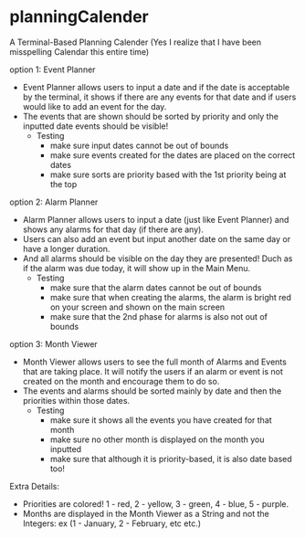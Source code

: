 # planningCalender
A Terminal-Based Planning Calender
(Yes I realize that I have been misspelling Calendar this entire time)

option 1: Event Planner

- Event Planner allows users to input a date and if the date is acceptable by the terminal, it shows if there are any events for that date and if users would like to add an event for the day.
- The events that are shown should be sorted by priority and only the inputted date events should be visible!
    -  Testing
        - make sure input dates cannot be out of bounds
        - make sure events created for the dates are placed on the correct dates
        - make sure sorts are priority based with the 1st priority being at the top
    
option 2: Alarm Planner

- Alarm Planner allows users to input a date (just like Event Planner) and shows any alarms for that day (if there are any).
- Users can also add an event but input another date on the same day or have a longer duration.
- And all alarms should be visible on the day they are presented! Duch as if the alarm was due today, it will show up in the Main Menu.
    - Testing
        - make sure that the alarm dates cannot be out of bounds
        - make sure that when creating the alarms, the alarm is bright red on your screen and shown on the main screen
        - make sure that the 2nd phase for alarms is also not out of bounds
      
option 3: Month Viewer
- Month Viewer allows users to see the full month of Alarms and Events that are taking place. It will notify the users if an alarm or event is not created on the month and encourage them to do so.
- The events and alarms should be sorted mainly by date and then the priorities within those dates.
    - Testing
        - make sure it shows all the events you have created for that month
        - make sure no other month is displayed on the month you inputted
        - make sure that although it is priority-based, it is also date based too!
   
Extra Details:
- Priorities are colored! 1 - red, 2 - yellow, 3 - green, 4 - blue, 5 - purple.
- Months are displayed in the Month Viewer as a String and not the Integers: ex (1 - January, 2 - February, etc etc.)
